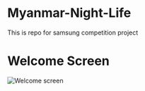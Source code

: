 # Myanmar-Night-Life
This is repo for samsung competition project

# Welcome Screen 
![Welcome screen](https://cloud.githubusercontent.com/assets/13495028/19262009/a734ca0e-8fba-11e6-815a-f7bd210e5a07.png)

